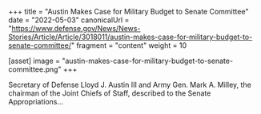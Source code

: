 +++
title = "Austin Makes Case for Military Budget to Senate Committee"
date = "2022-05-03"
canonicalUrl = "https://www.defense.gov/News/News-Stories/Article/Article/3018011/austin-makes-case-for-military-budget-to-senate-committee/"
fragment = "content"
weight = 10

[asset]
    image = "austin-makes-case-for-military-budget-to-senate-committee.png"
+++

Secretary of Defense Lloyd J. Austin III and Army Gen. Mark A. Milley, the 
chairman of the Joint Chiefs of Staff, described to the Senate 
Appropriations...
